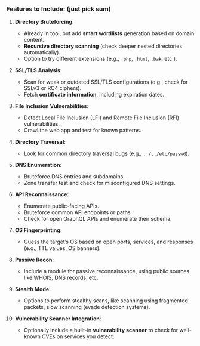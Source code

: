 ### Features to Include: (just pick sum)
1. **Directory Bruteforcing**:
   - Already in tool, but add **smart wordlists** generation based on domain content.
   - **Recursive directory scanning** (check deeper nested directories automatically).
   - Option to try different extensions (e.g., `.php`, `.html`, `.bak`, etc.). 

4. **SSL/TLS Analysis**:
   - Scan for weak or outdated SSL/TLS configurations (e.g., check for SSLv3 or RC4 ciphers).
   - Fetch **certificate information**, including expiration dates.

6. **File Inclusion Vulnerabilities**:
   - Detect Local File Inclusion (LFI) and Remote File Inclusion (RFI) vulnerabilities.
   - Crawl the web app and test for known patterns.

7. **Directory Traversal**:
   - Look for common directory traversal bugs (e.g., `../../etc/passwd`).
   
8. **DNS Enumeration**:
   - Bruteforce DNS entries and subdomains.
   - Zone transfer test and check for misconfigured DNS settings.

9. **API Reconnaissance**:
   - Enumerate public-facing APIs.
   - Bruteforce common API endpoints or paths.
   - Check for open GraphQL APIs and enumerate their schema.

    
11. **OS Fingerprinting**:
    - Guess the target’s OS based on open ports, services, and responses (e.g., TTL values, OS banners).

12. **Passive Recon**:
    - Include a module for passive reconnaissance, using public sources like WHOIS, DNS records, etc.

15. **Stealth Mode**:
    - Options to perform stealthy scans, like scanning using fragmented packets, slow scanning (evade detection systems).

16. **Vulnerability Scanner Integration**:
    - Optionally include a built-in **vulnerability scanner** to check for well-known CVEs on services you detect.

